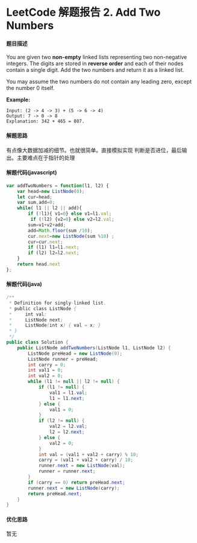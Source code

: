 # LeetCode 解题报告 2. Add Two Numbers

#### 题目描述

You are given two **non-empty** linked lists representing two non-negative integers. The digits are stored in **reverse order** and each of their nodes contain a single digit. Add the two numbers and return it as a linked list.

You may assume the two numbers do not contain any leading zero, except the number 0 itself.

**Example:**

```
Input: (2 -> 4 -> 3) + (5 -> 6 -> 4)
Output: 7 -> 0 -> 8
Explanation: 342 + 465 = 807.
```

#### 解题思路

有点像大数据加减的细节。也就很简单。直接模拟实现 判断是否进位，最后输出。主要难点在于指针的处理

#### 解题代码(javascript)

```javascript
var addTwoNumbers = function(l1, l2) {
    var head=new ListNode(0);
    let cur=head;
    var sum,add=0;
    while( l1 || l2 || add){
        if (!l1){ v1=0} else v1=l1.val;
         if (!l2) {v2=0} else v2=l2.val;
        sum=v1+v2+add;
        add=Math.floor(sum /10);
        cur.next=new ListNode(sum %10) ;
        cur=cur.next;
        if (l1) l1=l1.next;
        if (l2) l2=l2.next;
    }
    return head.next
};
```



#### 解题代码(java)

```java
/**
 * Definition for singly-linked list.
 * public class ListNode {
 *     int val;
 *     ListNode next;
 *     ListNode(int x) { val = x; }
 * }
 */
public class Solution {
    public ListNode addTwoNumbers(ListNode l1, ListNode l2) {
        ListNode preHead = new ListNode(0);
        ListNode runner = preHead;
        int carry = 0;
        int val1 = 0;
        int val2 = 0;
        while (l1 != null || l2 != null) {
            if (l1 != null) {
                val1 = l1.val;
                l1 = l1.next;
            } else {
                val1 = 0;
            }
            if (l2 != null) {
                val2 = l2.val;
                l2 = l2.next;
            } else {
                val2 = 0;
            }
            int val = (val1 + val2 + carry) % 10;
            carry = (val1 + val2 + carry) / 10;
            runner.next = new ListNode(val);
            runner = runner.next;
        }
        if (carry == 0) return preHead.next;
        runner.next = new ListNode(carry);
        return preHead.next;
    }
}
```

#### 优化思路

暂无